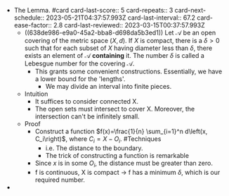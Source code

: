 - The Lemma. #card
  card-last-score:: 5
  card-repeats:: 3
  card-next-schedule:: 2023-05-21T04:37:57.993Z
  card-last-interval:: 67.2
  card-ease-factor:: 2.8
  card-last-reviewed:: 2023-03-15T00:37:57.993Z
	- ((638de986-e9a0-45a2-bba8-d698da5b3ed1)) Let $\mathcal{A}$ be an open covering of the metric space $(X, d)$. If $X$ is compact, there is a $\delta>0$ such that for each subset of $X$ having diameter less than $\delta$, there exists an element of $\mathcal{A}$ **containing** it.
	  The number $\delta$ is called a Lebesgue number for the covering $\mathcal{A}$.
		- This grants some convenient constructions. Essentially, we have a lower bound for the 'lengths'.
			- We may divide an interval into finite pieces.
	- Intuition
		- It suffices to consider connected X.
		- The open sets must intersect to cover X. Moreover, the intersection can't be infinitely small.
	- Proof
		- Construct a function $f(x)=\frac{1}{n} \sum_{i=1}^n d\left(x, C_i\right)$, where $C_i=X-O_i$. #Techniques
			- i.e. The distance to the boundary.
			- The trick of constructing a function is remarkable
		- Since $x$ is in some $O_i$, the distance must be greater than zero.
		- f is continuous, X is compact -> f has a minimum $\delta$, which is our required number.
-